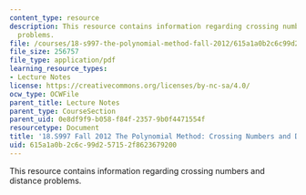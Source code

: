 ```yaml
---
content_type: resource
description: This resource contains information regarding crossing numbers and distance
  problems.
file: /courses/18-s997-the-polynomial-method-fall-2012/615a1a0b2c6c99d257152f8623679200_MIT18_S997F12_lec8.pdf
file_size: 256757
file_type: application/pdf
learning_resource_types:
- Lecture Notes
license: https://creativecommons.org/licenses/by-nc-sa/4.0/
ocw_type: OCWFile
parent_title: Lecture Notes
parent_type: CourseSection
parent_uid: 0e8df9f9-b058-f84f-2357-9b0f4471554f
resourcetype: Document
title: '18.S997 Fall 2012 The Polynomial Method: Crossing Numbers and Distance Problems'
uid: 615a1a0b-2c6c-99d2-5715-2f8623679200
---
```

This resource contains information regarding crossing numbers and distance problems.